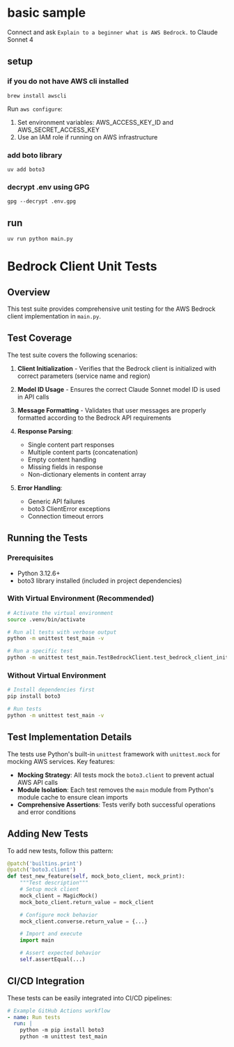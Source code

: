 # basic sample

Connect and ask `Explain to a beginner what is AWS Bedrock.` to Claude Sonnet 4

## setup

### if you do not have AWS cli installed

```shell
brew install awscli
```

Run `aws configure`:

1. Set environment variables: AWS_ACCESS_KEY_ID and AWS_SECRET_ACCESS_KEY
2. Use an IAM role if running on AWS infrastructure

### add boto library

```shell
uv add boto3
```

### decrypt .env using GPG

```shell
gpg --decrypt .env.gpg
```

## run

```shell
uv run python main.py
```

# Bedrock Client Unit Tests

## Overview

This test suite provides comprehensive unit testing for the AWS Bedrock client implementation in `main.py`.

## Test Coverage

The test suite covers the following scenarios:

1. **Client Initialization** - Verifies that the Bedrock client is initialized with correct parameters (service name and region)

2. **Model ID Usage** - Ensures the correct Claude Sonnet model ID is used in API calls

3. **Message Formatting** - Validates that user messages are properly formatted according to the Bedrock API requirements

4. **Response Parsing**:

   - Single content part responses
   - Multiple content parts (concatenation)
   - Empty content handling
   - Missing fields in response
   - Non-dictionary elements in content array

5. **Error Handling**:
   - Generic API failures
   - boto3 ClientError exceptions
   - Connection timeout errors

## Running the Tests

### Prerequisites

- Python 3.12.6+
- boto3 library installed (included in project dependencies)

### With Virtual Environment (Recommended)

```bash
# Activate the virtual environment
source .venv/bin/activate

# Run all tests with verbose output
python -m unittest test_main -v

# Run a specific test
python -m unittest test_main.TestBedrockClient.test_bedrock_client_initialization -v
```

### Without Virtual Environment

```bash
# Install dependencies first
pip install boto3

# Run tests
python -m unittest test_main -v
```

## Test Implementation Details

The tests use Python's built-in `unittest` framework with `unittest.mock` for mocking AWS services. Key features:

- **Mocking Strategy**: All tests mock the `boto3.client` to prevent actual AWS API calls
- **Module Isolation**: Each test removes the `main` module from Python's module cache to ensure clean imports
- **Comprehensive Assertions**: Tests verify both successful operations and error conditions

## Adding New Tests

To add new tests, follow this pattern:

```python
@patch('builtins.print')
@patch('boto3.client')
def test_new_feature(self, mock_boto_client, mock_print):
    """Test description"""
    # Setup mock client
    mock_client = MagicMock()
    mock_boto_client.return_value = mock_client

    # Configure mock behavior
    mock_client.converse.return_value = {...}

    # Import and execute
    import main

    # Assert expected behavior
    self.assertEqual(...)
```

## CI/CD Integration

These tests can be easily integrated into CI/CD pipelines:

```yaml
# Example GitHub Actions workflow
- name: Run tests
  run: |
    python -m pip install boto3
    python -m unittest test_main
```
